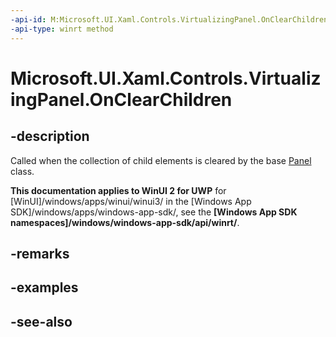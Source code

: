 ```yaml
---
-api-id: M:Microsoft.UI.Xaml.Controls.VirtualizingPanel.OnClearChildren
-api-type: winrt method
---
```


<!-- Method syntax
virtual protected void OnClearChildren()
-->

# Microsoft.UI.Xaml.Controls.VirtualizingPanel.OnClearChildren

## -description
Called when the collection of child elements is cleared by the base [Panel](panel.md) class.

**This documentation applies to WinUI 2 for UWP** for [WinUI]/windows/apps/winui/winui3/ in the [Windows App SDK]/windows/apps/windows-app-sdk/, see the **[Windows App SDK namespaces]/windows/windows-app-sdk/api/winrt/**.

## -remarks

## -examples

## -see-also
